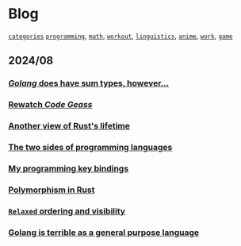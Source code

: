 # Blog

[`categories`](./category.md)
[`programming`](./category.md#programming), 
[`math`](./category.md#math), 
[`workout`](./category.md#workout),
[`linguistics`](./category.md#linguistics),
[`anime`](./category.md#anime),
[`work`](./category.md#work),
[`game`](./category.md#game)

## 2024/08

### [*Golang* does have sum types, however...](./journal/2024-08-11-04.md)
### [Rewatch *Code Geass*](./journal/2024-08-11-03.md)
### [Another view of Rust's lifetime](./journal/2024-08-11-02.md)
### [The two sides of programming languages](./journal/2024-08-11-01.md)
### [My programming key bindings](./journal/2024-08-10-01.md)
### [Polymorphism in Rust](./journal/2024-08-05-03.md)
### [`Relaxed` ordering and visibility](./journal/2024-08-05-02.md)
### [Golang is terrible as a general purpose language](./journal/2024-08-05-01.md)
